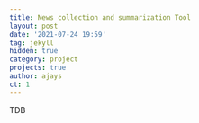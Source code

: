 ```yaml
---
title: News collection and summarization Tool
layout: post
date: '2021-07-24 19:59'
tag: jekyll
hidden: true
category: project
projects: true
author: ajays
ct: 1
---
```


TDB
